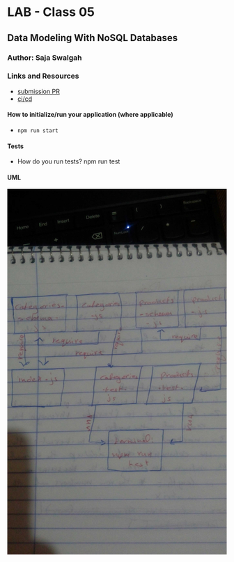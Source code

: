 # LAB - Class 05

##  Data Modeling With NoSQL Databases

### Author: Saja Swalgah

### Links and Resources

- [submission PR](https://github.com/Saja-401-advanced-javascript/class-05/pull/1)
- [ci/cd](https://github.com/Saja-401-advanced-javascript/class-05/actions/runs/31643361) 





#### How to initialize/run your application (where applicable)

-  `npm run start`

#### Tests

- How do you run tests?  npm run test



#### UML

![](img/class-05.jpg)
